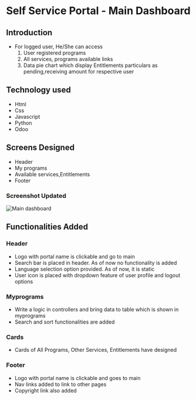 # Self Service Portal - Main Dashboard

## Introduction

- For logged user, He/She can access
  1. User registered programs
  2. All services, programs available links
  3. Data pie chart which display Entitlements particulars as pending,receiving amount for respective user

## Technology used

- Html
- Css
- Javascript
- Python
- Odoo

## Screens Designed

- Header
- My programs
- Available services,Entitlements
- Footer

### Screenshot Updated

![Main dashboard](images/main.png)

## Functionalities Added

### Header

- Logo with portal name is clickable and go to main
- Search bar is placed in header. As of now no functionality is added
- Language selection option provided. As of now, it is static
- User icon is placed with dropdown feature of user profile and logout options

### Myprograms

- Write a logic in controllers and bring data to table which is shown in myprograms
- Search and sort functionalities are added

### Cards

- Cards of All Programs, Other Services, Entitlements have designed

### Footer

- Logo with portal name is clickable and goes to main
- Nav links added to link to other pages
- Copyright link also added
